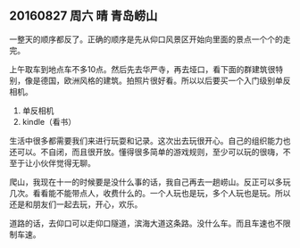 ## 20160827 周六 晴 青岛崂山

 一整天的顺序都反了。正确的顺序是先从仰口风景区开始向里面的景点一个个的走完。
 
 上午取车到地点车不多10点。然后先去华严寺，再去垭口，看下面的群建筑很特别，像是德国，欧洲风格的建筑。拍照片很好看。所以以后要买一个入门级别单反相机。
 
1. 单反相机 
2. kindle（看书）


生活中很多都需要我们来进行玩耍和记录。这次出去玩很开心。自己的组织能力也还可以。不自闭，而且很开放。懂得很多简单的游戏规则，至少可以玩的很嗨，不至于让小伙伴觉得无聊。

爬山，我现在十一的时候要是没什么事的话，我自己再去一趟崂山。反正可以多玩几次。看看能不能带点人，收费什么的。一个人玩也是玩，多个人玩也是玩。所以还是和朋友们一起去玩，开心，欢乐。

道路的话，去仰口可以走仰口隧道，滨海大道这条路。没什么车。而且车速也不限制车速。


